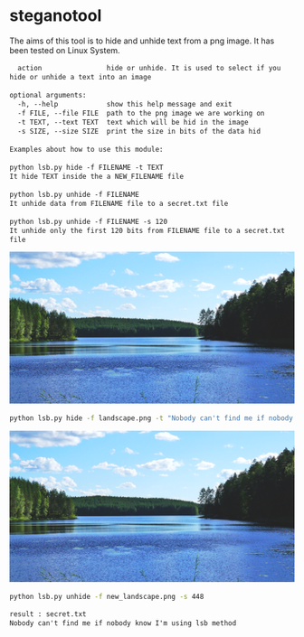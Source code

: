 # steganotool

The aims of this tool is to hide and unhide text from a png image. It has been tested on Linux System.

```positional arguments:
  action                hide or unhide. It is used to select if you hide or unhide a text into an image

optional arguments:
  -h, --help            show this help message and exit
  -f FILE, --file FILE  path to the png image we are working on
  -t TEXT, --text TEXT  text which will be hid in the image
  -s SIZE, --size SIZE  print the size in bits of the data hid

Examples about how to use this module:

python lsb.py hide -f FILENAME -t TEXT
It hide TEXT inside the a NEW_FILENAME file

python lsb.py unhide -f FILENAME
It unhide data from FILENAME file to a secret.txt file

python lsb.py unhide -f FILENAME -s 120
It unhide only the first 120 bits from FILENAME file to a secret.txt file
```

![Base image](landscape.png)
```bash
python lsb.py hide -f landscape.png -t "Nobody can't find me if nobody know I'm using lsb method"
```
![Modified image](new_landscape.png)

```bash
python lsb.py unhide -f new_landscape.png -s 448
```

```
result : secret.txt
Nobody can't find me if nobody know I'm using lsb method
```

